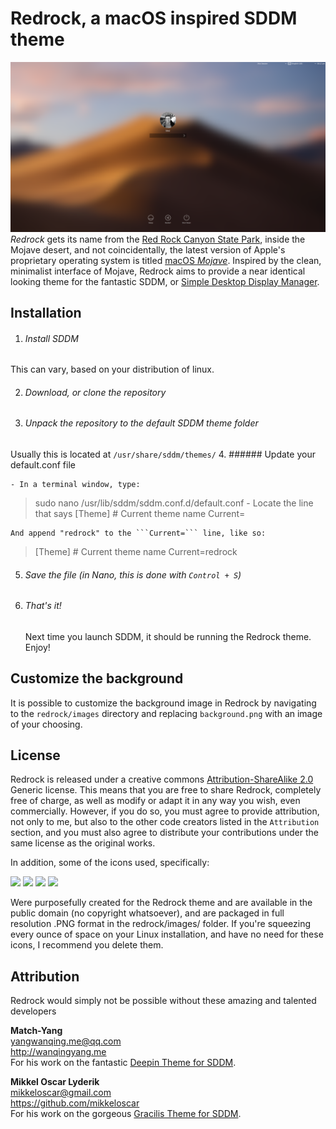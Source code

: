 # Redrock, a macOS inspired SDDM theme
![Alt text](/screenshot.png?raw=true)
*Redrock* gets its name from the [Red Rock Canyon State Park](https://en.wikipedia.org/wiki/Red_Rock_Canyon_National_Conservation_Area), inside the Mojave desert, and not coincidentally, the latest version of Apple's proprietary operating system is titled [macOS *Mojave*](https://www.apple.com/macos/mojave/).
Inspired by the clean, minimalist interface of Mojave, Redrock aims to provide a near identical looking theme for the fantastic SDDM, or [Simple Desktop Display Manager](https://github.com/sddm/sddm/).
## Installation
1. ###### Install SDDM
This can vary, based on your distribution of linux.

2. ###### Download, or clone the repository

3. ###### Unpack the repository to the default SDDM theme folder

Usually this is located at
```/usr/share/sddm/themes/```
4. ###### Update your default.conf file

	- In a terminal window, type:
>sudo nano /usr/lib/sddm/sddm.conf.d/default.conf
	- Locate the line that says
>[Theme]
>&#35; Current theme name
>Current=

	And append "redrock" to the ```Current=``` line, like so:
>[Theme]
>&#35; Current theme name
>Current=redrock

5. ###### Save the file (in Nano, this is done with ```Control + S```)

6. ###### That's it!
	Next time you launch SDDM, it should be running the Redrock theme. Enjoy!

## Customize the background
It is possible to customize the background image in Redrock by navigating to the ```redrock/images``` directory and replacing ```background.png``` with an image of your choosing.
## License
Redrock is released under a creative commons [Attribution-ShareAlike 2.0](https://creativecommons.org/licenses/by-sa/2.0/) Generic license. This means that you are free to share Redrock, completely free of charge, as well as modify or adapt it in any way you wish, even commercially. However, if you do so, you must agree to provide attribution, not only to me, but also to the other code creators listed in the ```Attribution``` section, and you must also agree to distribute your contributions under the same license as the original works.

In addition, some of the icons used, specifically:

<image src="images/restart_dark.png" width="50px">
<image src="images/shutdown_dark.png" width="50px">
<image src="images/sleep_dark.png" width="50px">
<image src="images/keyboard_dark.png" width="32px">

Were purposefully created for the Redrock theme and are available in the public domain (no copyright whatsoever), and are packaged in full resolution .PNG format in the redrock/images/ folder. If you're squeezing every ounce of space on your Linux installation, and have no need for these icons, I recommend you delete them.
## Attribution
Redrock would simply not be possible without these amazing and talented developers

 **Match-Yang**<br />
yangwanqing.me@qq.com <br />
http://wanqingyang.me <br />
For his work on the fantastic [Deepin Theme for SDDM](https://github.com/Match-Yang/sddm-deepin).

**Mikkel Oscar Lyderik** <br />
mikkeloscar@gmail.com <br />
https://github.com/mikkeloscar <br />
For his work on the gorgeous [Gracilis Theme for SDDM](https://github.com/mikkeloscar/sddm-gracilis).
